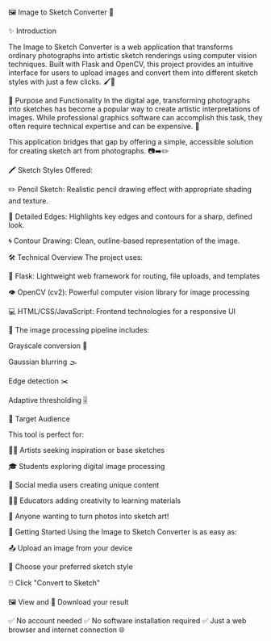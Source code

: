 🖼️ Image to Sketch Converter 🎨

✨ Introduction

The Image to Sketch Converter is a web application that transforms ordinary photographs into artistic sketch renderings using computer vision techniques. Built with Flask and OpenCV, this project provides an intuitive interface for users to upload images and convert them into different sketch styles with just a few clicks. 🖌️🧠

🎯 Purpose and Functionality
In the digital age, transforming photographs into sketches has become a popular way to create artistic interpretations of images. While professional graphics software can accomplish this task, they often require technical expertise and can be expensive. 💸

This application bridges that gap by offering a simple, accessible solution for creating sketch art from photographs. 📷➡️✏️

🖍️ Sketch Styles Offered:

✏️ Pencil Sketch: Realistic pencil drawing effect with appropriate shading and texture.

🧾 Detailed Edges: Highlights key edges and contours for a sharp, defined look.

🌀 Contour Drawing: Clean, outline-based representation of the image.

🛠️ Technical Overview
The project uses:

🧩 Flask: Lightweight web framework for routing, file uploads, and templates

👁️ OpenCV (cv2): Powerful computer vision library for image processing

💻 HTML/CSS/JavaScript: Frontend technologies for a responsive UI


🔬 The image processing pipeline includes:

Grayscale conversion 🖤

Gaussian blurring 🌫️

Edge detection ✂️

Adaptive thresholding 🎚️


👥 Target Audience

This tool is perfect for:

🧑‍🎨 Artists seeking inspiration or base sketches

🎓 Students exploring digital image processing

📱 Social media users creating unique content

👩‍🏫 Educators adding creativity to learning materials

🤳 Anyone wanting to turn photos into sketch art!

🚀 Getting Started
Using the Image to Sketch Converter is as easy as:

📤 Upload an image from your device

🎨 Choose your preferred sketch style

🖱️ Click "Convert to Sketch"

🖼️ View and 💾 Download your result

✅ No account needed
✅ No software installation required
✅ Just a web browser and internet connection 🌐
